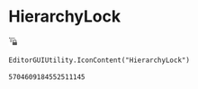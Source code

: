 # HierarchyLock
![](/img/HierarchyLock.png)

``` CSharp
EditorGUIUtility.IconContent("HierarchyLock")
```
```
5704609184552511145
```
